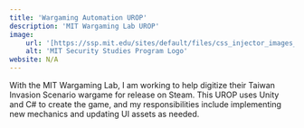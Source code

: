 ```yaml
---
title: 'Wargaming Automation UROP'
description: 'MIT Wargaming Lab UROP'
image:
    url: '[https://ssp.mit.edu/sites/default/files/css_injector_images_image/sitetitle_374x102.png](https://ssp.mit.edu/files/ssp/block/header/ssp_logo_374x102.png)'
    alt: 'MIT Security Studies Program Logo'
website: N/A
---
```


With the MIT Wargaming Lab, I am working to help digitize their Taiwan Invasion Scenario wargame
for release on Steam. This UROP uses Unity and C# to create the game, and my responsibilities
include implementing new mechanics and updating UI assets as needed.
